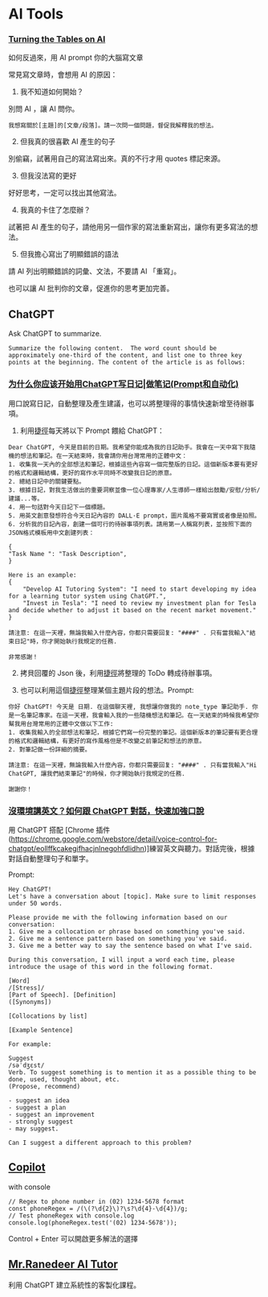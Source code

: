 # AI Tools


### [Turning the Tables on AI](https://ia.net/topics/turning-the-tables-on-ai)

如何反過來，用 AI prompt 你的大腦寫文章

常見寫文章時，會想用 AI 的原因：

1. 我不知道如何開始？

別問 AI ，讓 AI 問你。

```
我想寫關於[主題]的[文章/段落]。請一次問一個問題，督促我解釋我的想法。
```

2. 但我真的很喜歡 AI 產生的句子

別偷竊，試著用自己的寫法寫出來。真的不行才用 quotes 標記來源。

3. 但我沒法寫的更好

好好思考，一定可以找出其他寫法。

4. 我真的卡住了怎麼辦？

試著把 AI 產生的句子，請他用另一個作家的寫法重新寫出，讓你有更多寫法的想法。

5. 但我擔心寫出了明顯錯誤的語法

請 AI 列出明顯錯誤的詞彙、文法，不要請 AI 「重寫」。

也可以讓 AI 批判你的文章，促進你的思考更加完善。



## ChatGPT

Ask ChatGPT to summarize.

```
Summarize the following content.  The word count should be approximately one-third of the content, and list one to three key points at the beginning. The content of the article is as follows:
```

### [为什么你应该开始用ChatGPT写日记|做笔记(Prompt和自动化)](youtube.com/watch?v=ZRv0Z-M7NqM)

用口說寫日記，自動整理及產生建議，也可以將整理得的事情快速新增至待辦事項。

1. 利用[捷徑](https://www.icloud.com/shortcuts/cf494229af644cbcafa849a32bcf689f)每天將以下 Prompt 餵給 ChatGPT：

```
Dear ChatGPT, 今天是目前的日期。我希望你能成為我的日記助手。我會在一天中寫下我隨機的想法和筆記。在一天結束時，我會請你用台灣常用的正體中文：
1. 收集我一天內的全部想法和筆記，根據這些內容寫一個完整版的日記。這個新版本要有更好的格式和邏輯結構，更好的寫作水平同時不改變我日記的原意。
2. 總結日記中的關鍵要點。
3. 根據日記，對我生活做出的重要洞察並像一位心理專家/人生導師一樣給出鼓勵/安慰/分析/建議...等。
4. 用一句話對今天日記下一個標題。
5. 用英文創意發想符合今天日記內容的 DALL·E prompt，圖片風格不要寫實或者像是拍照。
6. 分析我的日記內容，創建一個可行的待辦事項列表。請用第一人稱寫列表，並按照下面的JSON格式模板用中文創建列表：

{
"Task Name ": "Task Description",
}

Here is an example:
{
    "Develop AI Tutoring System": "I need to start developing my idea for a learning tutor system using ChatGPT.",
    "Invest in Tesla": "I need to review my investment plan for Tesla and decide whether to adjust it based on the recent market movement."
}

請注意: 在這一天裡，無論我輸入什麼內容，你都只需要回复: "####" . 只有當我輸入"結束日記"時，你才開始執行我規定的任務. 

非常感謝！
```
2. 拷貝回覆的 Json 後，利用[捷徑](https://www.icloud.com/shortcuts/39cedb44d34d4ba2b9f443165e0f13d0)將整理的 ToDo 轉成待辦事項。

3. 也可以利用這個[捷徑](https://www.icloud.com/shortcuts/8bea29c506a848eabd89080bcd0b78d2)整理某個主題片段的想法。Prompt: 

```
你好 ChatGPT! 今天是 日期. 在這個聊天裡, 我想讓你做我的 note_type 筆記助手. 你是一名筆記專家。在這一天裡，我會輸入我的一些隨機想法和筆記。在一天結束的時候我希望你幫我用台灣常用的正體中文做以下工作: 
1. 收集我輸入的全部想法和筆記，根據它們寫一份完整的筆記。這個新版本的筆記要有更合理的格式和邏輯結構，有更好的寫作風格但是不改變之前筆記和想法的原意。
2. 對筆記做一份詳細的摘要。

請注意: 在這一天裡，無論我輸入什麼內容，你都只需要回复: "####" . 只有當我輸入"Hi ChatGPT, 讓我們結束筆記"的時候，你才開始執行我規定的任務. 

謝謝你！
```

### [沒環境講英文？如何跟 ChatGPT 對話，快速加強口說](https://www.youtube.com/watch?v=UPh0iQbg4iU)

用 ChatGPT 搭配 [Chrome 插件(https://chrome.google.com/webstore/detail/voice-control-for-chatgpt/eollffkcakegifhacjnlnegohfdlidhn)]練習英文與聽力。對話完後，根據對話自動整理句子和單字。

Prompt:

```
Hey ChatGPT!
Let's have a conversation about [topic]. Make sure to limit responses under 50 words.
```

```
Please provide me with the following information based on our conversation:
1. Give me a collocation or phrase based on something you've said.
2. Give me a sentence pattern based on something you've said.
3. Give me a better way to say the sentence based on what I've said.
```
```
During this conversation, I will input a word each time, please introduce the usage of this word in the following format.

[Word]
/[Stress]/
[Part of Speech]. [Definition]
([Synonyms])

[Collocations by list]

[Example Sentence]

For example:

Suggest
/səˈdʒɛst/
Verb. To suggest something is to mention it as a possible thing to be done, used, thought about, etc.
(Propose, recommend)

- suggest an idea
- suggest a plan
- suggest an improvement
- strongly suggest
- may suggest.

Can I suggest a different approach to this problem?
```

## [Copilot](https://www.youtube.com/watch?v=Fi3AJZZregI)

with console

```
// Regex to phone number in (02) 1234-5678 format
const phoneRegex = /(\(?\d{2}\)?\s?\d{4}-\d{4})/g;
// Test phoneRegex with console.log
console.log(phoneRegex.test('(02) 1234-5678'));
```

Control + Enter 可以開啟更多解法的選擇


## [Mr.Ranedeer AI Tutor](https://github.com/JushBJJ/Mr.-Ranedeer-AI-Tutor)

利用 ChatGPT 建立系統性的客製化課程。


